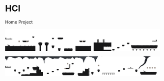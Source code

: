 # HCI
Home Project

![alt text](https://github.com/AleksandarTulic/HCI/blob/main/map0.png)

![alt text](https://github.com/AleksandarTulic/HCI/blob/main/map1.png)
